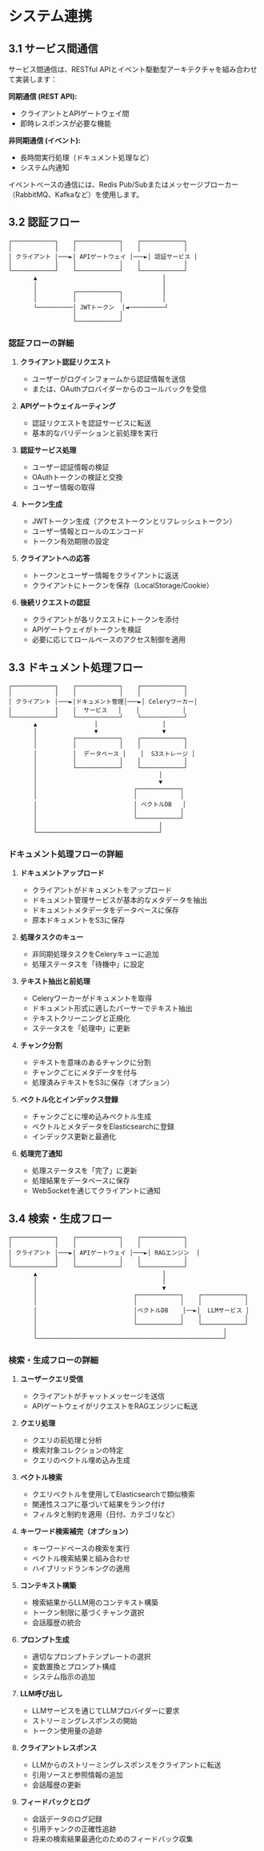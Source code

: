 # システム連携

## 3.1 サービス間通信

サービス間通信は、RESTful APIとイベント駆動型アーキテクチャを組み合わせて実装します：

**同期通信 (REST API):**
- クライアントとAPIゲートウェイ間
- 即時レスポンスが必要な機能

**非同期通信 (イベント):**
- 長時間実行処理（ドキュメント処理など）
- システム内通知

イベントベースの通信には、Redis Pub/Subまたはメッセージブローカー（RabbitMQ、Kafkaなど）を使用します。

## 3.2 認証フロー

```
┌────────────┐    ┌────────────┐    ┌────────────┐
│            │    │            │    │            │
│ クライアント │───►│ APIゲートウェイ │───►│ 認証サービス │
│            │    │            │    │            │
└────────────┘    └────────────┘    └────────────┘
       ▲                                   │
       │                                   │
       │          ┌────────────┐           │
       │          │            │           │
       └──────────│ JWTトークン  │◄──────────┘
                  │            │
                  └────────────┘
```

### 認証フローの詳細

1. **クライアント認証リクエスト**
   - ユーザーがログインフォームから認証情報を送信
   - または、OAuthプロバイダーからのコールバックを受信

2. **APIゲートウェイルーティング**
   - 認証リクエストを認証サービスに転送
   - 基本的なバリデーションと前処理を実行

3. **認証サービス処理**
   - ユーザー認証情報の検証
   - OAuthトークンの検証と交換
   - ユーザー情報の取得

4. **トークン生成**
   - JWTトークン生成（アクセストークンとリフレッシュトークン）
   - ユーザー情報とロールのエンコード
   - トークン有効期限の設定

5. **クライアントへの応答**
   - トークンとユーザー情報をクライアントに返送
   - クライアントにトークンを保存（LocalStorage/Cookie）

6. **後続リクエストの認証**
   - クライアントが各リクエストにトークンを添付
   - APIゲートウェイがトークンを検証
   - 必要に応じてロールベースのアクセス制御を適用

## 3.3 ドキュメント処理フロー

```
┌────────────┐    ┌────────────┐    ┌────────────┐
│            │    │            │    │            │
│ クライアント │───►│ドキュメント管理│───►│ Celeryワーカー│
│            │    │  サービス   │    │            │
└────────────┘    └────────────┘    └────────────┘
       ▲                │                  │
       │                ▼                  ▼
       │          ┌────────────┐    ┌────────────┐
       │          │            │    │            │
       │          │  データベース │    │  S3ストレージ │
       │          │            │    │            │
       │          └────────────┘    └────────────┘
       │                                  │
       │                                  ▼
       │                           ┌────────────┐
       │                           │            │
       │                           │ ベクトルDB   │
       │                           │            │
       │                           └────────────┘
       │                                  │
       └──────────────────────────────────┘
```

### ドキュメント処理フローの詳細

1. **ドキュメントアップロード**
   - クライアントがドキュメントをアップロード
   - ドキュメント管理サービスが基本的なメタデータを抽出
   - ドキュメントメタデータをデータベースに保存
   - 原本ドキュメントをS3に保存

2. **処理タスクのキュー**
   - 非同期処理タスクをCeleryキューに追加
   - 処理ステータスを「待機中」に設定

3. **テキスト抽出と前処理**
   - Celeryワーカーがドキュメントを取得
   - ドキュメント形式に適したパーサーでテキスト抽出
   - テキストクリーニングと正規化
   - ステータスを「処理中」に更新

4. **チャンク分割**
   - テキストを意味のあるチャンクに分割
   - チャンクごとにメタデータを付与
   - 処理済みテキストをS3に保存（オプション）

5. **ベクトル化とインデックス登録**
   - チャンクごとに埋め込みベクトル生成
   - ベクトルとメタデータをElasticsearchに登録
   - インデックス更新と最適化

6. **処理完了通知**
   - 処理ステータスを「完了」に更新
   - 処理結果をデータベースに保存
   - WebSocketを通じてクライアントに通知

## 3.4 検索・生成フロー

```
┌────────────┐    ┌────────────┐    ┌────────────┐
│            │    │            │    │            │
│ クライアント │───►│ APIゲートウェイ │───►│ RAGエンジン  │
│            │    │            │    │            │
└────────────┘    └────────────┘    └────────────┘
       ▲                                   │
       │                                   │
       │                                   ▼
       │                           ┌────────────┐    ┌────────────┐
       │                           │            │    │            │
       │                           │ベクトルDB    │──►│  LLMサービス │
       │                           │            │    │            │
       │                           └────────────┘    └────────────┘
       │                                                    │
       └────────────────────────────────────────────────────┘
```

### 検索・生成フローの詳細

1. **ユーザークエリ受信**
   - クライアントがチャットメッセージを送信
   - APIゲートウェイがリクエストをRAGエンジンに転送

2. **クエリ処理**
   - クエリの前処理と分析
   - 検索対象コレクションの特定
   - クエリのベクトル埋め込み生成

3. **ベクトル検索**
   - クエリベクトルを使用してElasticsearchで類似検索
   - 関連性スコアに基づいて結果をランク付け
   - フィルタと制約を適用（日付、カテゴリなど）

4. **キーワード検索補完（オプション）**
   - キーワードベースの検索を実行
   - ベクトル検索結果と組み合わせ
   - ハイブリッドランキングの適用

5. **コンテキスト構築**
   - 検索結果からLLM用のコンテキスト構築
   - トークン制限に基づくチャンク選択
   - 会話履歴の統合

6. **プロンプト生成**
   - 適切なプロンプトテンプレートの選択
   - 変数置換とプロンプト構成
   - システム指示の追加

7. **LLM呼び出し**
   - LLMサービスを通じてLLMプロバイダーに要求
   - ストリーミングレスポンスの開始
   - トークン使用量の追跡

8. **クライアントレスポンス**
   - LLMからのストリーミングレスポンスをクライアントに転送
   - 引用ソースと参照情報の追加
   - 会話履歴の更新

9. **フィードバックとログ**
   - 会話データのログ記録
   - 引用チャンクの正確性追跡
   - 将来の検索結果最適化のためのフィードバック収集
